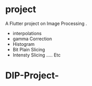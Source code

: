 # project

A  Flutter project on Image Processing .
- interpolations 
- gamma Correction
- Histogram
- Bit Plain Slicing
- Intensty Slicing ..... Etc


# DIP-Project-
